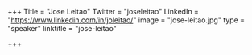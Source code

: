 +++
Title = "Jose Leitao"
Twitter = "joseleitao"
LinkedIn = "https://www.linkedin.com/in/joleitao/"
image = "jose-leitao.jpg"
type = "speaker"
linktitle = "jose-leitao"

+++
